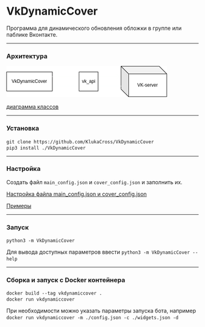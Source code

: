 VkDynamicCover
==============
Программа для динамического обновления обложки в группе или паблике Вконтакте.
***
### Архитектура
![](doc/scheme.png)

[диаграмма классов](doc/VkDynamicCover_scheme.png)

***
### Установка
```
git clone https://github.com/KlukaCross/VkDynamicCover
pip3 install ./VkDynamicCover
```

***
### Настройка
Создать файл `main_config.json` и `cover_config.json` и заполнить их. 

[Настройка файла main_config.json и cover_config.json](doc/CONFIG_SETTINGS.md)

[Примеры](examples)

***
### Запуск
```
python3 -m VkDynamicCover
```

Для вывода доступных параметров ввести ```python3 -m VkDynamicCover --help```

***
### Сборка и запуск с Docker контейнера
```
docker build --tag vkdynamiccover .
docker run vkdynamiccover
```

При необходимости можно указать параметры запуска бота, например ```docker run vkdynamiccover -m ./config.json -c ./widgets.json -d```